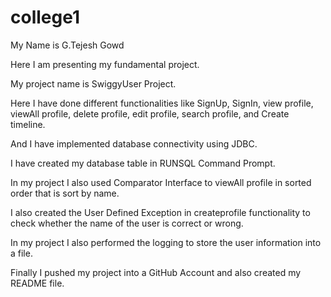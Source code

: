 # college1
My Name is G.Tejesh Gowd

Here I am presenting my fundamental project.

My project name is SwiggyUser Project.

Here I have done different functionalities like SignUp, SignIn, view profile, viewAll profile, delete profile, edit profile, search profile, and Create timeline.

And I have implemented database connectivity using JDBC.

I have created my database table in RUNSQL Command Prompt.

In my project I also used Comparator Interface to viewAll profile in sorted order that is sort by name.

I also created the User Defined Exception in createprofile functionality to check whether the name of the user is correct or wrong.

In my project I also performed the logging to store the user information into a file.

Finally I pushed my project into a GitHub Account and also created my README file.
